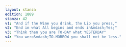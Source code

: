 ```yaml
---
layout: stanza
edition: 1889
stanza: 42
v1: "And if the Wine you drink, the Lip you press,"
v2: "End in what All begins and ends in&mdash;Yes;"
v3: "Think then you are TO-DAY what YESTERDAY"
v4: "You were&mdash;TO-MORROW you shall not be less."
---
```

